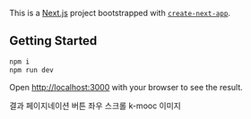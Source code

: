 This is a [Next.js](https://nextjs.org/) project bootstrapped with [`create-next-app`](https://github.com/vercel/next.js/tree/canary/packages/create-next-app).

## Getting Started

```bash
npm i
npm run dev
```

Open [http://localhost:3000](http://localhost:3000) with your browser to see the result.

결과 페이지네이션 버튼 좌우 스크롤
k-mooc 이미지
